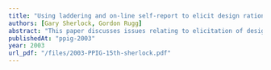 ```yaml
---
title: "Using laddering and on-line self-report to elicit design rationale for software"
authors: [Gary Sherlock, Gordon Rugg]
abstract: "This paper discusses issues relating to elicitation of design rationale for software, and describes how we used two techniques in combination to elicit information about design rationale for software (in this case, Web pages). We found that students and professional designers did have more knowledge, and more richly structured knowledge, than members of the public; however, this knowledge made little explicit reference to design guidelines from the academic literature. Using two techniques in combination allowed us to identify and clarify issues which would probably have been missed by using each technique independently, and we recommend that more systematic use should be made of combinations of techniques for work in this area."
publishedAt: "ppig-2003"
year: 2003
url_pdf: "/files/2003-PPIG-15th-sherlock.pdf"
---
```

